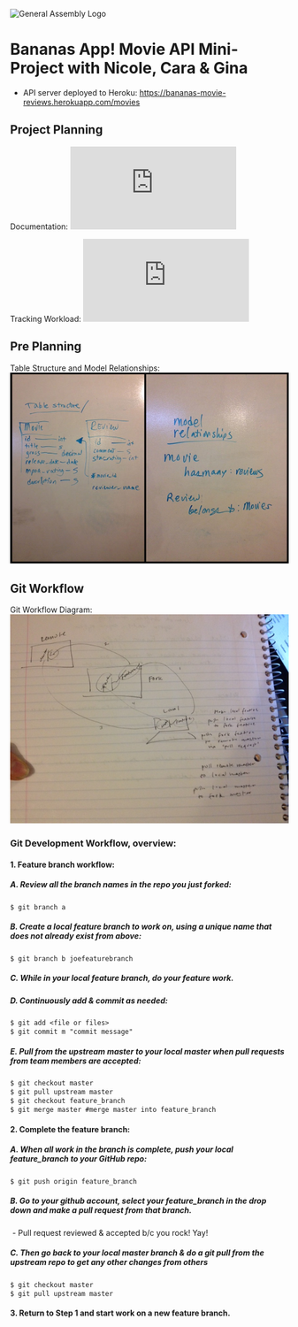 ![General Assembly Logo](http://i.imgur.com/ke8USTq.png)

# Bananas App!  Movie API Mini-Project with Nicole, Cara & Gina
- API server deployed to Heroku: https://bananas-movie-reviews.herokuapp.com/movies

## Project Planning
Documentation:
![Project Specs and Runbook PDF](http://beigesavage.com/ga/Bananas-ProjectSpecsandRunbook.pdf)

Tracking Workload:
![Sprints PDF](http://beigesavage.com/ga/Bananas-Sprints.pdf)

## Pre Planning
Table Structure and Model Relationships:
![Table Structure and Model Relationships](README_images/preplanning.jpg)

## Git Workflow
Git Workflow Diagram:
![Git Workflow Diagram](README_images/bananas-git-workflow.jpeg)

### Git Development Workflow, overview:

#### 1. Feature branch workflow:
##### A. Review all the branch names in the repo you just forked:
    $ git branch ­a

##### B. Create a local feature branch to work on, using a unique name that does not already exist from above:
    $ git branch ­b joe­feature­branch

##### C. While in your local feature branch, do your feature work.

##### D. Continuously add & commit as needed:
    $ git add <file or files>
    $ git commit ­m "commit message"
##### E. Pull from the upstream master to your local master when pull requests from team members are accepted:
    $ git checkout master
    $ git pull upstream master
    $ git checkout feature_branch
    $ git merge master #merge master into feature_branch

#### 2. Complete the feature branch:
##### A. When all work in the branch is complete, push your local feature_branch to your GitHub repo:
    $ git push origin feature_branch

##### B. Go to your github account, select your feature_branch in the drop down and make a pull request from that branch.
­    - Pull request reviewed & accepted b/c you rock! Yay!

##### C. Then go back to your local master branch & do a git pull from the upstream repo to get any other changes from others
    $ git checkout master
    $ git pull upstream master

#### 3. Return to Step 1 and start work on a new feature branch.
